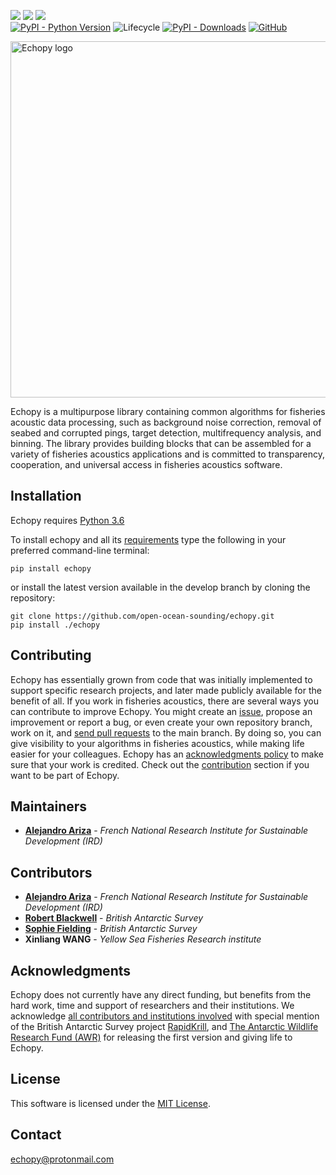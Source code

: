 [![](https://img.shields.io/badge/-github-blueviolet?style=plastic)](https://github.com/open-ocean-sounding/echopy)
[![](https://img.shields.io/badge/-pypi-blue?style=plastic)](https://pypi.org/project/echopy)
[![](https://img.shields.io/badge/-readthedocs-9cf?style=plastic)](https://readthedocs.org/projects/echopy)  
[![PyPI - Python Version](https://img.shields.io/pypi/pyversions/echopy?style=plastic)](https://www.python.org/)
![Lifecycle](https://img.shields.io/badge/lifecycle-experimental-orange.svg?style=plastic)
[![PyPI - Downloads](https://img.shields.io/pypi/dm/echopy?label=PyPI%20downloads&style=plastic)](https://badge.fury.io/py/echopy)
[![GitHub](https://img.shields.io/github/license/open-ocean-sounding/echopy?style=plastic)](https://github.com/open-ocean-sounding/echopy/blob/master/LICENSE.md)

<img src="https://github.com/open-ocean-sounding/echopy/blob/master/logo.png" alt="Echopy logo" width="570"/>

Echopy is a multipurpose library containing common algorithms for fisheries acoustic data processing, such as background noise correction, removal of seabed and corrupted pings, target detection, multifrequency analysis, and binning. The library provides building blocks that can be assembled for a variety of fisheries acoustics applications and is committed to transparency, cooperation, and universal access in fisheries acoustics software.

## Installation
Echopy requires [Python 3.6](https://www.python.org/)

To install echopy and all its [requirements](https://github.com/open-ocean-sounding/echopy/blob/master/requirements.md) type the following in your preferred command-line terminal:
```
pip install echopy
```

or install the latest version available in the develop branch by cloning the repository: 
```
git clone https://github.com/open-ocean-sounding/echopy.git
pip install ./echopy
```

## Contributing
Echopy has essentially grown from code that was initially implemented to support specific research projects, and later made publicly available for the benefit of all. If you work in fisheries acoustics, there are several ways you can contribute to improve Echopy. You might create an [issue](https://github.com/open-ocean-sounding/echopy/issues), propose an improvement or report a bug, or even create your own repository branch, work on it, and [send pull requests](https://docs.github.com/en/free-pro-team@latest/github/collaborating-with-issues-and-pull-requests/working-with-forks) to the main branch. By doing so, you can  give visibility to your algorithms in fisheries acoustics, while making life easier for your colleagues. Echopy has an [acknowledgments policy](https://github.com/open-ocean-sounding/echopy/blob/master/contribute.md#acknowledgements-policy) to make sure that your work is credited. Check out the [contribution](https://github.com/open-ocean-sounding/echopy/blob/master/contribute.md) section if you want to be part of Echopy.

## Maintainers
* [**Alejandro Ariza**](https://github.com/alejandro-ariza) - *French National Research Institute for Sustainable Development (IRD)*

## Contributors
* [**Alejandro Ariza**](https://github.com/alejandro-ariza) - *French National Research Institute for Sustainable Development (IRD)*
* [**Robert Blackwell**](https://github.com/RobBlackwell) - *British Antarctic Survey*
* [**Sophie Fielding**](https://github.com/bas-sof) - *British Antarctic Survey*
* **Xinliang WANG** - *Yellow Sea Fisheries Research institute*

## Acknowledgments
Echopy does not currently have any direct funding, but benefits from the hard work, time  and support of researchers and their institutions. We acknowledge [all contributors and institutions involved](https://github.com/open-ocean-sounding/echopy/blob/master/README.md#contributors) with special mention of the British Antarctic Survey project [RapidKrill](https://github.com/bas-acoustics/rapidkrill), and [The Antarctic Wildlife Research Fund (AWR)](http://www.antarcticfund.org/) for releasing the first version and giving life to Echopy.  

## License
This software is licensed under the [MIT License](https://github.com/open-ocean-sounding/echopy/blob/master/LICENSE).

## Contact
[echopy@protonmail.com](mailto:echopy@protonmail.com)
